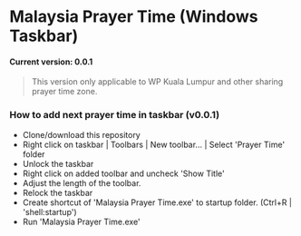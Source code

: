 # Malaysia Prayer Time (Windows Taskbar)
#### Current version: 0.0.1
> This version only applicable to WP Kuala Lumpur and other sharing prayer time zone.
####
### How to add next prayer time in taskbar (v0.0.1)
- Clone/download this repository
- Right click on taskbar | Toolbars | New toolbar... | Select 'Prayer Time' folder
- Unlock the taskbar
- Right click on added toolbar and uncheck 'Show Title'
- Adjust the length of the toolbar.
- Relock the taskbar
- Create shortcut of 'Malaysia Prayer Time.exe' to startup folder. (Ctrl+R | 'shell:startup')
- Run 'Malaysia Prayer Time.exe'
